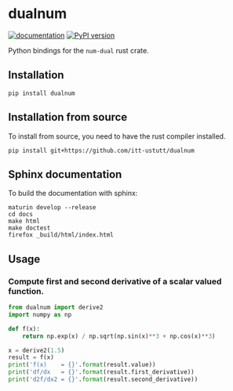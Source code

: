 # dualnum

[![documentation](https://img.shields.io/badge/docs-github--pages-blue)](https://itt-ustutt.github.io/dualnum/)
[![PyPI version](https://badge.fury.io/py/dualnum.svg)](https://badge.fury.io/py/dualnum)

Python bindings for the `num-dual` rust crate.

## Installation

```
pip install dualnum
```

## Installation from source

To install from source, you need to have the rust compiler installed.

```
pip install git+https://github.com/itt-ustutt/dualnum
```

## Sphinx documentation

To build the documentation with sphinx:

```
maturin develop --release
cd docs
make html
make doctest
firefox _build/html/index.html
```

## Usage

### Compute first and second derivative of a scalar valued function.

```python
from dualnum import derive2
import numpy as np

def f(x):
    return np.exp(x) / np.sqrt(np.sin(x)**3 + np.cos(x)**3)

x = derive2(1.5)
result = f(x)
print('f(x)    = {}'.format(result.value))
print('df/dx   = {}'.format(result.first_derivative))
print('d2f/dx2 = {}'.format(result.second_derivative))
```
